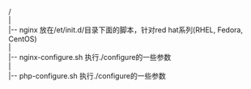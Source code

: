 /<br>
|<br>
|-- nginx 放在/et/init.d/目录下面的脚本，针对red hat系列(RHEL, Fedora, CentOS)<br>
|<br>
|-- nginx-configure.sh 执行./configure的一些参数<br>
|<br>
|-- php-configure.sh 执行./configure的一些参数<br>

